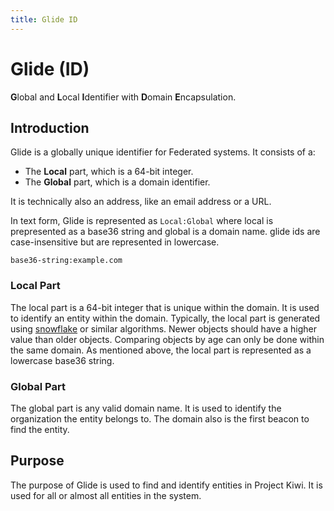 ```yaml
---
title: Glide ID
---
```


# Glide (ID)
**G**lobal and **L**ocal **I**dentifier with **D**omain **E**ncapsulation.

## Introduction
Glide is a globally unique identifier for Federated systems. It consists of a:
- The **Local** part, which is a 64-bit integer.
- The **Global** part, which is a domain identifier.

It is technically also an address, like an email address or a URL.

In text form, Glide is represented as `Local:Global` where local is prepresented as a base36 string and global is a domain name. glide ids are case-insensitive but are represented in lowercase. 
```glide
base36-string:example.com
```
### Local Part
The local part is a 64-bit integer that is unique within the domain. It is used to identify an entity within the domain. 
Typically, the local part is generated using [snowflake](https://en.wikipedia.org/wiki/Snowflake_ID) or similar algorithms.
Newer objects should have a higher value than older objects.
Comparing objects by age can only be done within the same domain.
As mentioned above, the local part is represented as a lowercase base36 string.
### Global Part
The global part is any valid domain name. 
It is used to identify the organization the entity belongs to.
The domain also is the first beacon to find the entity.
## Purpose
The purpose of Glide is used to find and identify entities in Project Kiwi.
It is used for all or almost all entities in the system.
